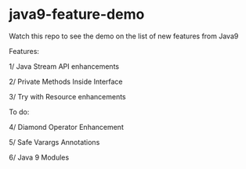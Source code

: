 # java9-feature-demo

Watch this repo to see the demo on the list of new features from Java9

Features:

1/ Java Stream API enhancements

2/ Private Methods Inside Interface

3/ Try with Resource enhancements

To do:

4/ Diamond Operator Enhancement

5/ Safe Varargs Annotations

6/ Java 9 Modules

